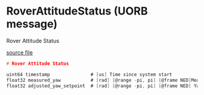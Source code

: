 # RoverAttitudeStatus (UORB message)

Rover Attitude Status

[source file](https://github.com/PX4/PX4-Autopilot/blob/main/msg/RoverAttitudeStatus.msg)

```c
# Rover Attitude Status

uint64 timestamp               # [us] Time since system start
float32 measured_yaw           # [rad] [@range -pi, pi] [@frame NED]Measured yaw
float32 adjusted_yaw_setpoint  # [rad] [@range -pi, pi] [@frame NED] Yaw setpoint that is being tracked (Applied slew rates)

```
